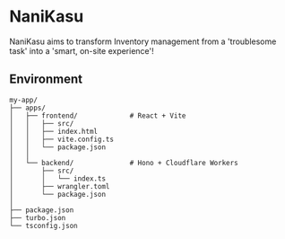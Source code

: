 # NaniKasu

NaniKasu aims to transform Inventory management from a 'troublesome task' into a 'smart, on-site experience'!

## Environment

```planetext
my-app/
├── apps/
│   ├── frontend/             # React + Vite
│   │   ├── src/
│   │   ├── index.html
│   │   ├── vite.config.ts
│   │   └── package.json
│   │
│   └── backend/              # Hono + Cloudflare Workers
│       ├── src/
│       │   └── index.ts
│       ├── wrangler.toml
│       └── package.json
│
├── package.json
├── turbo.json
└── tsconfig.json
```
